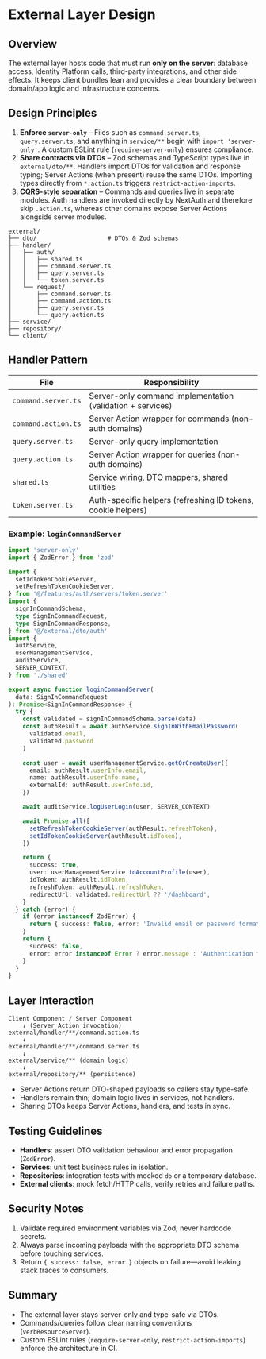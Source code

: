 # External Layer Design

## Overview

The external layer hosts code that must run **only on the server**: database access, Identity Platform calls, third-party integrations, and other side effects. It keeps client bundles lean and provides a clear boundary between domain/app logic and infrastructure concerns.

## Design Principles

1. **Enforce `server-only`** – Files such as `command.server.ts`, `query.server.ts`, and anything in `service/**` begin with `import 'server-only'`. A custom ESLint rule (`require-server-only`) ensures compliance.
2. **Share contracts via DTOs** – Zod schemas and TypeScript types live in `external/dto/**`. Handlers import DTOs for validation and response typing; Server Actions (when present) reuse the same DTOs. Importing types directly from `*.action.ts` triggers `restrict-action-imports`.
3. **CQRS-style separation** – Commands and queries live in separate modules. Auth handlers are invoked directly by NextAuth and therefore skip `.action.ts`, whereas other domains expose Server Actions alongside server modules.

```text
external/
├── dto/                    # DTOs & Zod schemas
├── handler/
│   ├── auth/
│   │   ├── shared.ts
│   │   ├── command.server.ts
│   │   ├── query.server.ts
│   │   └── token.server.ts
│   └── request/
│       ├── command.server.ts
│       ├── command.action.ts
│       ├── query.server.ts
│       └── query.action.ts
├── service/
├── repository/
└── client/
```

## Handler Pattern

| File               | Responsibility |
|--------------------|----------------|
| `command.server.ts`| Server-only command implementation (validation + services) |
| `command.action.ts`| Server Action wrapper for commands (non-auth domains) |
| `query.server.ts`  | Server-only query implementation |
| `query.action.ts`  | Server Action wrapper for queries (non-auth domains) |
| `shared.ts`        | Service wiring, DTO mappers, shared utilities |
| `token.server.ts`  | Auth-specific helpers (refreshing ID tokens, cookie helpers) |

### Example: `loginCommandServer`

```ts
import 'server-only'
import { ZodError } from 'zod'

import {
  setIdTokenCookieServer,
  setRefreshTokenCookieServer,
} from '@/features/auth/servers/token.server'
import {
  signInCommandSchema,
  type SignInCommandRequest,
  type SignInCommandResponse,
} from '@/external/dto/auth'
import {
  authService,
  userManagementService,
  auditService,
  SERVER_CONTEXT,
} from './shared'

export async function loginCommandServer(
  data: SignInCommandRequest
): Promise<SignInCommandResponse> {
  try {
    const validated = signInCommandSchema.parse(data)
    const authResult = await authService.signInWithEmailPassword(
      validated.email,
      validated.password
    )

    const user = await userManagementService.getOrCreateUser({
      email: authResult.userInfo.email,
      name: authResult.userInfo.name,
      externalId: authResult.userInfo.id,
    })

    await auditService.logUserLogin(user, SERVER_CONTEXT)

    await Promise.all([
      setRefreshTokenCookieServer(authResult.refreshToken),
      setIdTokenCookieServer(authResult.idToken),
    ])

    return {
      success: true,
      user: userManagementService.toAccountProfile(user),
      idToken: authResult.idToken,
      refreshToken: authResult.refreshToken,
      redirectUrl: validated.redirectUrl ?? '/dashboard',
    }
  } catch (error) {
    if (error instanceof ZodError) {
      return { success: false, error: 'Invalid email or password format' }
    }
    return {
      success: false,
      error: error instanceof Error ? error.message : 'Authentication failed',
    }
  }
}
```

## Layer Interaction

```
Client Component / Server Component
    ↓ (Server Action invocation)
external/handler/**/command.action.ts
    ↓
external/handler/**/command.server.ts
    ↓
external/service/** (domain logic)
    ↓
external/repository/** (persistence)
```

- Server Actions return DTO-shaped payloads so callers stay type-safe.
- Handlers remain thin; domain logic lives in services, not handlers.
- Sharing DTOs keeps Server Actions, handlers, and tests in sync.

## Testing Guidelines

- **Handlers**: assert DTO validation behaviour and error propagation (`ZodError`).
- **Services**: unit test business rules in isolation.
- **Repositories**: integration tests with mocked `db` or a temporary database.
- **External clients**: mock fetch/HTTP calls, verify retries and failure paths.

## Security Notes

1. Validate required environment variables via Zod; never hardcode secrets.
2. Always parse incoming payloads with the appropriate DTO schema before touching services.
3. Return `{ success: false, error }` objects on failure—avoid leaking stack traces to consumers.

## Summary

- The external layer stays server-only and type-safe via DTOs.
- Commands/queries follow clear naming conventions (`verbResourceServer`).
- Custom ESLint rules (`require-server-only`, `restrict-action-imports`) enforce the architecture in CI.
